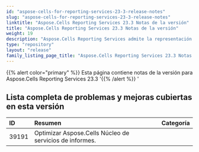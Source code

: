 ```yaml
---
id: "aspose-cells-for-reporting-services-23-3-release-notes"
slug: "aspose-cells-for-reporting-services-23-3-release-notes"
linktitle: "Aspose.Cells Reporting Services 23.3 Notas de la versión"
title: "Aspose.Cells Reporting Services 23.3 Notas de la versión"
weight: 19
description: "Aspose.Cells Reporting Services admite la representación en tipos de informes de formato. por ejemplo, Xlsx, Pdf, Json, Docx, Pptx, Html, Svg, Ods, Png, etc."
type: "repository"
layout: "release"
family_listing_page_title: "Aspose.Cells Reporting Services 23.3 Notas de la versión"
---
```

{{% alert color="primary" %}} 
Esta página contiene notas de la versión para Aspose.Cells Reporting Services 23.3
'{{% /alert %}} '
##  **Lista completa de problemas y mejoras cubiertas en esta versión**

|**ID**|**Resumen**|**Categoría**|
| :- | :- | :- |
| 39191 | Optimizar Aspose.Cells Núcleo de servicios de informes.|
